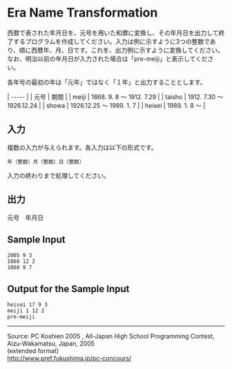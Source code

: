 # Era Name Transformation

西暦で表された年月日を、元号を用いた和暦に変換し、その年月日を出力して終了するプログラムを作成してください。入力は例に示すように3つの整数であり、順に西暦年、月、日です。これを、出力例に示すように変換してください。なお、明治以前の年月日が入力された場合は「pre-meiji」と表示してください。

各年号の最初の年は「元年」ではなく「１年」と出力することとします。

| ----- |
| 元号 | 期間 |
| meiji | 1868\. 9. 8 〜 1912. 7.29 |
| taisho | 1912\. 7.30 〜 1926.12.24 |
| showa | 1926.12.25 〜 1989. 1. 7 |
| heisei | 1989\. 1. 8 〜 |

## 入力

複数の入力が与えられます。各入力は以下の形式です。

    年（整数）月（整数）日（整数）

入力の終わりまで処理してください。

## 出力

元号　年月日

## Sample Input

    2005 9 3
    1868 12 2
    1868 9 7

## Output for the Sample Input

    heisei 17 9 3
    meiji 1 12 2
    pre-meiji

* * *

Source: PC Koshien 2005 , All-Japan High School Programming Contest, Aizu-Wakamatsu, Japan, 2005   
(extended format)   
<http://www.pref.fukushima.jp/pc-concours/>